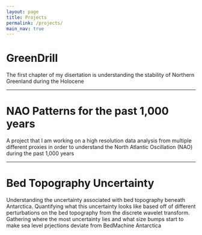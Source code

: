 ```yaml
---
layout: page
title: Projects
permalink: /projects/
main_nav: true
---
```


<h1>GreenDrill</h1>
<p>The first chapter of my disertation is understanding the stability of Northern Greenland during the Holocene</p>

<hr>

<h1>NAO Patterns for the past 1,000 years</h1>
<p>A project that I am working on a high resolution data analysis from multiple different proxies in order to understand the North Atlantic Oscillation (NAO) during the past 1,000 years</p>

<hr>

<h1>Bed Topography Uncertainty</h1>
<p>Understanding the uncertainty associated with bed topography beneath Antarctica. Quantifying what this uncertainty looks like based off of different perturbations on the bed topography from the discrete wavelet transform. Gathering where the most uncertainty lies and what size bumps start to make sea level prjections deviate from BedMachine Antarctica</p>
